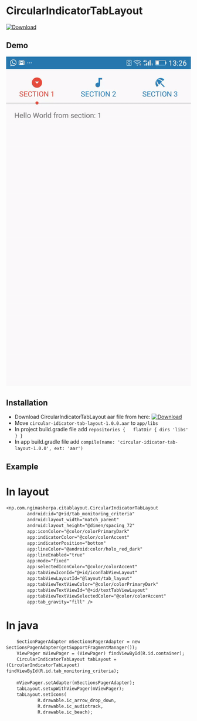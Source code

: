 # CircularIndicatorTabLayout #

 [ ![Download](https://api.bintray.com/packages/ngima/CircularIndicatorTabLayout/CircularIndicatorTabLayout/images/download.svg) ](https://bintray.com/ngima/CircularIndicatorTabLayout/download_file?file_path=circular-idicator-tab-layout-1.0.0.aar)

## Demo ##
![Demo](./images/demo1.gif)

## Installation ##

* Download CircularIndicatorTabLayout aar file from here: [ ![Download](https://api.bintray.com/packages/ngima/CircularIndicatorTabLayout/CircularIndicatorTabLayout/images/download.svg) ](https://bintray.com/ngima/CircularIndicatorTabLayout/download_file?file_path=circular-idicator-tab-layout-1.0.0.aar)
* Move `circular-idicator-tab-layout-1.0.0.aar` to `app/libs`
* In project build.gradle file add 
  `repositories {  
        flatDir {
            dirs 'libs'
        }
    }`
 * In app build.gradle file add
  `compile(name: 'circular-idicator-tab-layout-1.0.0', ext: 'aar')`


## Example ##
# In layout # 

    <np.com.ngimasherpa.citablayout.CircularIndicatorTabLayout  
            android:id="@+id/tab_monitoring_criteria"  
            android:layout_width="match_parent"  
            android:layout_height="@dimen/spacing_72"  
            app:iconColor="@color/colorPrimaryDark"  
            app:indicatorColor="@color/colorAccent"  
            app:indicatorPosition="bottom"  
            app:lineColor="@android:color/holo_red_dark"  
            app:lineEnabled="true"  
            app:mode="fixed"  
            app:selectedIconColor="@color/colorAccent"  
            app:tabViewIconId="@+id/iconTabViewLayout"  
            app:tabViewLayoutId="@layout/tab_layout"  
            app:tabViewTextViewColor="@color/colorPrimaryDark"  
            app:tabViewTextViewId="@+id/textTabViewLayout"  
            app:tabViewTextViewSelectedColor="@color/colorAccent"  
            app:tab_gravity="fill" />
  
# In java # 

        SectionPagerAdapter mSectionsPagerAdapter = new SectionsPagerAdapter(getSupportFragmentManager());
        ViewPager mViewPager = (ViewPager) findViewById(R.id.container);
        CircularIndicatorTabLayout tabLayout = (CircularIndicatorTabLayout) findViewById(R.id.tab_monitoring_criteria);
        
        mViewPager.setAdapter(mSectionsPagerAdapter);
        tabLayout.setupWithViewPager(mViewPager);
        tabLayout.setIcons(
                R.drawable.ic_arrow_drop_down,
                R.drawable.ic_audiotrack,
                R.drawable.ic_beach);
